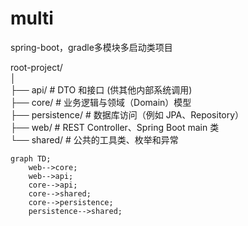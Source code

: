 # multi
spring-boot，gradle多模块多启动类项目

root-project/  
│  
├── api/             # DTO 和接口 (供其他内部系统调用)   
├── core/            # 业务逻辑与领域（Domain）模型   
├── persistence/     # 数据库访问（例如 JPA、Repository）   
├── web/             # REST Controller、Spring Boot main 类   
└── shared/          # 公共的工具类、枚举和异常  


```mermaid
graph TD;
    web-->core;
    web-->api;
    core-->api;
    core-->shared;
    core-->persistence;
    persistence-->shared;
